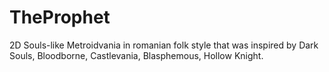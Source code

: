 # TheProphet
2D Souls-like Metroidvania in romanian folk style that was inspired by Dark Souls, Bloodborne, Castlevania, Blasphemous, Hollow Knight. 
